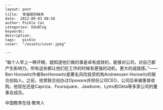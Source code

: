 
    ---
    layout: post  
    title:  幸福感的缺失  
    date:  2012-09-03 08:58  
    author: Pickle Cai  
    categories: EduBlog  
    keywords: 
    description:   
    tags:	pickle   
    cover:  "/assets/cover.jpeg"  

    ---  
    
“每个人早上一睁开眼，就知道他们做的事是卓有成效的，能够对公司，对自己都产生影响力。所有这些都让他们在工作的时候有更强的动机，更大的成就感。”——Ben Horowitz作者BenHorowitz是著名风险投资机构Andreessen Horowitz的联合创始人。之前，他曾联合创办过Opsware并担任公司CEO，公司后来被惠普收购。他现在还是Capriza、Foursquare、Jawbone、Lytro和Okta等多家公司的董事会成员。		

		    
 中国教育在线·教育人

